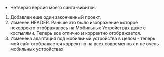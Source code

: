 * Четверая версия моего сайта-визитки.
1) Добавлен еще один законченный проект.
2) Изменен HEADER. Раньше это было изображение которое некорректо отображалось на Мобильных Устройствах даже с костылями.
Теперь все отлично и корректно отображается.
3) Изменена адаптация под мобильный устройства в целом - теперь мой сайт отображается корректно на всех современных и не очень мобильных устройствах
